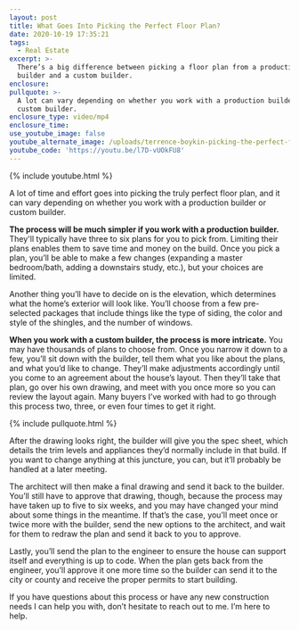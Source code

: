 ```yaml
---
layout: post
title: What Goes Into Picking the Perfect Floor Plan?
date: 2020-10-19 17:35:21
tags:
  - Real Estate
excerpt: >-
  There’s a big difference between picking a floor plan from a production
  builder and a custom builder.
enclosure:
pullquote: >-
  A lot can vary depending on whether you work with a production builder or
  custom builder.
enclosure_type: video/mp4
enclosure_time:
use_youtube_image: false
youtube_alternate_image: /uploads/terrence-boykin-picking-the-perfect-floor-plan-yt.jpg
youtube_code: 'https://youtu.be/l7D-vUOkFU8'
---
```


{% include youtube.html %}

A lot of time and effort goes into picking the truly perfect floor plan, and it can vary depending on whether you work with a production builder or custom builder.&nbsp;

**The process will be much simpler if you work with a production builder.** They'll typically have three to six plans for you to pick from. Limiting their plans enables them to save time and money on the build. Once you pick a plan, you’ll be able to make a few changes (expanding a master bedroom/bath, adding a downstairs study, etc.), but your choices are limited.&nbsp;

Another thing you’ll have to decide on is the elevation, which determines what the home’s exterior will look like. You’ll choose from a few pre-selected packages that include things like the type of siding, the color and style of the shingles, and the number of windows.&nbsp;

**When you work with a custom builder, the process is more intricate.** You may have thousands of plans to choose from. Once you narrow it down to a few, you’ll sit down with the builder, tell them what you like about the plans, and what you’d like to change. They’ll make adjustments accordingly until you come to an agreement about the house’s layout. Then they’ll take that plan, go over his own drawing, and meet with you once more so you can review the layout again. Many buyers I’ve worked with had to go through this process two, three, or even four times to get it right.&nbsp;

{% include pullquote.html %}

After the drawing looks right, the builder will give you the spec sheet, which details the trim levels and appliances they’d normally include in that build. If you want to change anything at this juncture, you can, but it’ll probably be handled at a later meeting.&nbsp;

The architect will then make a final drawing and send it back to the builder. You’ll still have to approve that drawing, though, because the process may have taken up to five to six weeks, and you may have changed your mind about some things in the meantime. If that’s the case, you’ll meet once or twice more with the builder, send the new options to the architect, and wait for them to redraw the plan and send it back to you to approve.&nbsp;

Lastly, you’ll send the plan to the engineer to ensure the house can support itself and everything is up to code. When the plan gets back from the engineer, you’ll approve it one more time so the builder can send it to the city or county and receive the proper permits to start building.&nbsp;

If you have questions about this process or have any new construction needs I can help you with, don’t hesitate to reach out to me. I’m here to help.